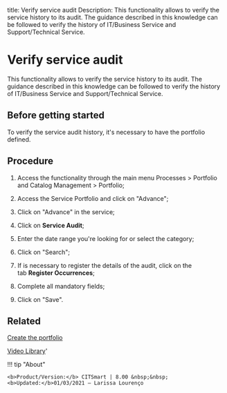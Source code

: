 title: Verify service audit
Description: This functionality allows to verify the service history to its audit. The guidance described in this knowledge can be followed to verify the history of IT/Business Service and Support/Technical Service.
# Verify service audit

This functionality allows to verify the service history to its audit. The guidance described in this knowledge can be followed to verify the history of IT/Business Service and Support/Technical Service.

Before getting started
-------------------------
To verify the service audit history, it's necessary to have the portfolio
defined.

Procedure
-------------
1.  Access the functionality through the main menu Processes \> Portfolio and
    Catalog Management \> Portfolio;

2.  Access the Service Portfolio and click on "Advance";

3.  Click on "Advance" in the service;

4.  Click on **Service Audit**;

5.  Enter the date range you're looking for or select the category;

6.  Click on "Search";

7.  If is necessary to register the details of the audit, click on the
    tab **Register Occurrences**;

8.  Complete all mandatory fields;

9.  Click on "Save".

Related
------------

[Create the portfolio](/en-us/citsmart-platform-8/processes/portfolio-and-catalog/use/create-the-portfolio.html)

<i class='fa fa-youtube-play  fa-2x' style='color:#97ce17;vertical-align: middle;'> </i> [Video Library](https://www.youtube.com/playlist?list=PLB5qK2uzf2RNx1eXRaihDR_bxXjGhgFut)'

!!! tip "About"

    <b>Product/Version:</b> CITSmart | 8.00 &nbsp;&nbsp;
    <b>Updated:</b>01/03/2021 – Larissa Lourenço

